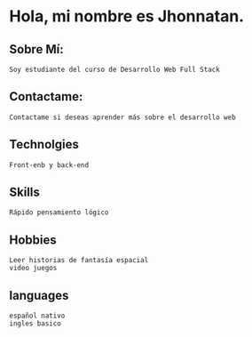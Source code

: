 # Hola, mi nombre es Jhonnatan.

## Sobre Mí:
    Soy estudiante del curso de Desarrollo Web Full Stack

## Contactame:
    Contactame si deseas aprender más sobre el desarrollo web

## Technolgies
    Front-enb y back-end
    
## Skills
    Rápido pensamiento lógico
    
## Hobbies
    Leer historias de fantasía espacial
    video juegos

## languages
    español nativo
    ingles basico
